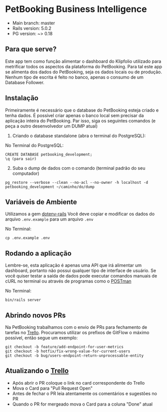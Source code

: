# PetBooking Business Intelligence

* Main branch: master
* Rails version: 5.0.2
* PG version: ~> 0.18

## Para que serve?

Este app tem como função alimentar o dashboard do Klipfolio utilizado
para metrificar todos os aspectos da plataforma do PetBooking.
Para tal este app se alimenta dos dados do PetBooking, seja os dados locais ou
de produção.
Nenhum tipo de escrita é feito no banco, apenas o consumo de um Database Follower.

## Instalação

Primeiramente é necessário que o database do PetBooking esteja criado e tenha dados.
É possível criar apenas o banco local sem precisar da aplicação inteira do PetBooking.
Par isso, siga os seguintes comandos (e peça a outro desenvolvedor um DUMP atual)

1. Criando o database standalone (abra o terminal do PostgreSQL):

No Terminal do PostgreSQL:

```
CREATE DATABASE petbooking_development;
\q (para sair)
```

2. Suba o dump de dados com o comando (terminal padrão do seu computador)

```
pg_restore --verbose --clean --no-acl --no-owner -h localhost -d petbooking_development ~/caminho/do/dump
```

## Variáveis de Ambiente

Utilizamos a gem [dotenv-rails](https://github.com/bkeepers/dotenv)
Você deve copiar e modificar os dados do arquivo `.env.example` para um arquivo `.env`

No Terminal:

```
cp .env.example .env
```

## Rodando a aplicação

Lembre-se, esta aplicação é apenas uma API que irá alimentar um dashboard,
portanto não possui qualquer tipo de interface de usuário.
Se você quiser testar a saída de dados pode executar comandos manuais de cURL
no terminal ou através de programas como o [POSTman](https://chrome.google.com/webstore/detail/postman/fhbjgbiflinjbdggehcddcbncdddomop)

No Terminal:

```
bin/rails server
```

## Abrindo novos PRs

Na PetBooking trabalhamos com o envio de PRs para fechamento de tarefas no [Trello](https://trello.com/c/aPOkcSkD).
Procuramos utilizar os prefixos de GitFlow o máximo possível, então segue um exemplo:

```
git checkout -b feature/add-endpoint-for-user-metrics
git checkout -b hotfix/fix-wrong-value-for-current-users
git checkout -b bug/users-endpoint-return-unprocessable-entity
```

## Atualizando o [Trello](https://trello.com/c/aPOkcSkD)

- Após abrir o PR coloque o link no card correspondente do Trello
- Mova o Card para "Pull Request Open"
- Antes de fechar o PR leia atentamente os comentários e sugestões no PR
- Quando o PR for mergeado mova o Card para a coluna "Done" atual
